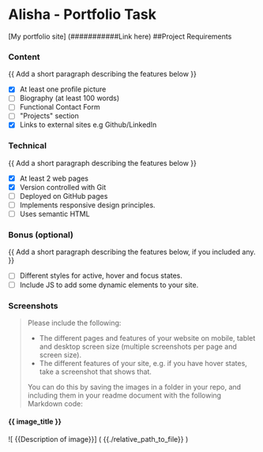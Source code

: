 # Alisha - Portfolio Task

[My portfolio site] (###########Link here)
##Project Requirements

### Content
{{ Add a short paragraph describing the features below }}
- [X] At least one profile picture
- [ ] Biography (at least 100 words)
- [ ] Functional Contact Form
- [ ] "Projects" section
- [X] Links to external sites e.g Github/LinkedIn

### Technical 
{{ Add a short paragraph describing the features below }}

- [X] At least 2 web pages
- [X] Version controlled with Git
- [ ] Deployed on GitHub pages
- [ ] Implements responsive design principles.
- [ ] Uses semantic HTML

### Bonus (optional)
{{ Add a short paragraph describing the features below, if you included any. }}
- [ ] Different styles for active, hover and focus states.
- [ ] Include JS to add some dynamic elements to your site.

### Screenshots
> Please include the following:
> - The different pages and features of your website on mobile, tablet and desktop screen size (multiple screenshots per page and screen size).
> - The different features of your site, e.g. if you have hover states, take a screenshot that shows that. 
>
> You can do this by saving the images in a folder in your repo, and including them in your readme document with the following Markdown code:
#### {{ image_title }}
![ {{Description of image}}] ( {{./relative_path_to_file}} )